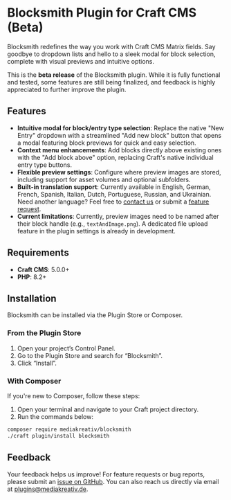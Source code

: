 # Blocksmith Plugin for Craft CMS (Beta)

Blocksmith redefines the way you work with Craft CMS Matrix fields. Say goodbye to dropdown lists and hello to a sleek modal for block selection, complete with visual previews and intuitive options.

This is the **beta release** of the Blocksmith plugin. While it is fully functional and tested, some features are still being finalized, and feedback is highly appreciated to further improve the plugin.

## Features

- **Intuitive modal for block/entry type selection**: Replace the native "New Entry" dropdown with a streamlined "Add new block" button that opens a modal featuring block previews for quick and easy selection.
- **Context menu enhancements**: Add blocks directly above existing ones with the "Add block above" option, replacing Craft's native individual entry type buttons.
- **Flexible preview settings**: Configure where preview images are stored, including support for asset volumes and optional subfolders.
- **Built-in translation support**: Currently available in English, German, French, Spanish, Italian, Dutch, Portuguese, Russian, and Ukrainian.  
  Need another language? Feel free to [contact us](mailto:plugins@mediakreativ.de) or submit a [feature request](https://github.com/mediakreativ/craft-blocksmith/issues).
- **Current limitations**: Currently, preview images need to be named after their block handle (e.g., `textAndImage.png`). A dedicated file upload feature in the plugin settings is already in development.

## Requirements

- **Craft CMS**: 5.0.0+
- **PHP**: 8.2+

## Installation

Blocksmith can be installed via the Plugin Store or Composer.

### From the Plugin Store

1. Open your project’s Control Panel.
2. Go to the Plugin Store and search for “Blocksmith”.
3. Click “Install”.

### With Composer

If you're new to Composer, follow these steps:

1. Open your terminal and navigate to your Craft project directory.
2. Run the commands below:

```bash
composer require mediakreativ/blocksmith
./craft plugin/install blocksmith
```

## Feedback

Your feedback helps us improve!
For feature requests or bug reports, please submit an [issue on GitHub](https://github.com/mediakreativ/craft-blocksmith/issues).
You can also reach us directly via email at [plugins@mediakreativ.de](mailto:plugins@mediakreativ.de).
